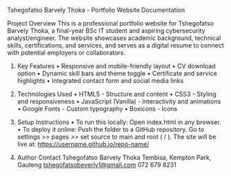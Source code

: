 Tshegofatso Barvely Thoka - Portfolio Website Documentation

Project Overview
This is a professional portfolio website for Tshegofatso Barvely Thoka, a final-year BSc IT student and aspiring cybersecurity analyst/engineer. 
The website showcases academic background, technical skills, certifications, and services, and serves as a digital resume to connect with potential employers or collaborators.

1. Key Features
•	Responsive and mobile-friendly layout
•	CV download option
•	Dynamic skill bars and theme toggle
•	Certificate and service highlights
•	Integrated contact form and social media links

2. Technologies Used
•	HTML5 - Structure and content
•	CSS3 - Styling and responsiveness
•	JavaScript (Vanilla) - Interactivity and animations
•	Google Fonts - Custom typography
•	Boxicons - Icons

3. Setup Instructions
•	To run this locally:
Open index.html in any browser.
• To deploy it online:
Push the folder to a GitHub repository.
Go to settings >> pages >> set source to main and root ( / ).
The site will be live at: https://username.github.io/repo-name/

4. Author Contact
Tshegofatso Barvely Thoka
Tembisa, Kempton Park, Gauteng
tshegofatsobeverly1@gmail.com
072 679 8231



